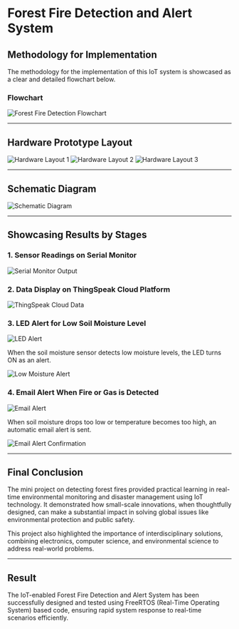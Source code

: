 # Forest Fire Detection and Alert System

## Methodology for Implementation

The methodology for the implementation of this IoT system is showcased as a clear and detailed flowchart below.

### Flowchart

![Forest Fire Detection Flowchart](images/flowchart.png)

---

## Hardware Prototype Layout

![Hardware Layout 1](images/Aspose.Words.464cc0f0-6be2-4bdc-b54b-44be91b89b6e.028.jpeg)
![Hardware Layout 2](images/Aspose.Words.464cc0f0-6be2-4bdc-b54b-44be91b89b6e.029.jpeg)
![Hardware Layout 3](images/Aspose.Words.464cc0f0-6be2-4bdc-b54b-44be91b89b6e.030.jpeg)

---

## Schematic Diagram

![Schematic Diagram](images/Aspose.Words.464cc0f0-6be2-4bdc-b54b-44be91b89b6e.031.jpeg)

---

## Showcasing Results by Stages

### 1. Sensor Readings on Serial Monitor

![Serial Monitor Output](images/Aspose.Words.464cc0f0-6be2-4bdc-b54b-44be91b89b6e.032.jpeg)

### 2. Data Display on ThingSpeak Cloud Platform

![ThingSpeak Cloud Data](images/Aspose.Words.464cc0f0-6be2-4bdc-b54b-44be91b89b6e.033.jpeg)

### 3. LED Alert for Low Soil Moisture Level

![LED Alert](images/Aspose.Words.464cc0f0-6be2-4bdc-b54b-44be91b89b6e.034.jpeg)

When the soil moisture sensor detects low moisture levels, the LED turns ON as an alert.

![Low Moisture Alert](images/Aspose.Words.464cc0f0-6be2-4bdc-b54b-44be91b89b6e.035.jpeg)

### 4. Email Alert When Fire or Gas is Detected

![Email Alert](images/Aspose.Words.464cc0f0-6be2-4bdc-b54b-44be91b89b6e.036.jpeg)

When soil moisture drops too low or temperature becomes too high, an automatic email alert is sent.

![Email Alert Confirmation](images/Aspose.Words.464cc0f0-6be2-4bdc-b54b-44be91b89b6e.037.jpeg)

---

## Final Conclusion

The mini project on detecting forest fires provided practical learning in real-time environmental monitoring and disaster management using IoT technology. It demonstrated how small-scale innovations, when thoughtfully designed, can make a substantial impact in solving global issues like environmental protection and public safety.

This project also highlighted the importance of interdisciplinary solutions, combining electronics, computer science, and environmental science to address real-world problems.

---

## Result

The IoT-enabled Forest Fire Detection and Alert System has been successfully designed and tested using FreeRTOS (Real-Time Operating System) based code, ensuring rapid system response to real-time scenarios efficiently.
